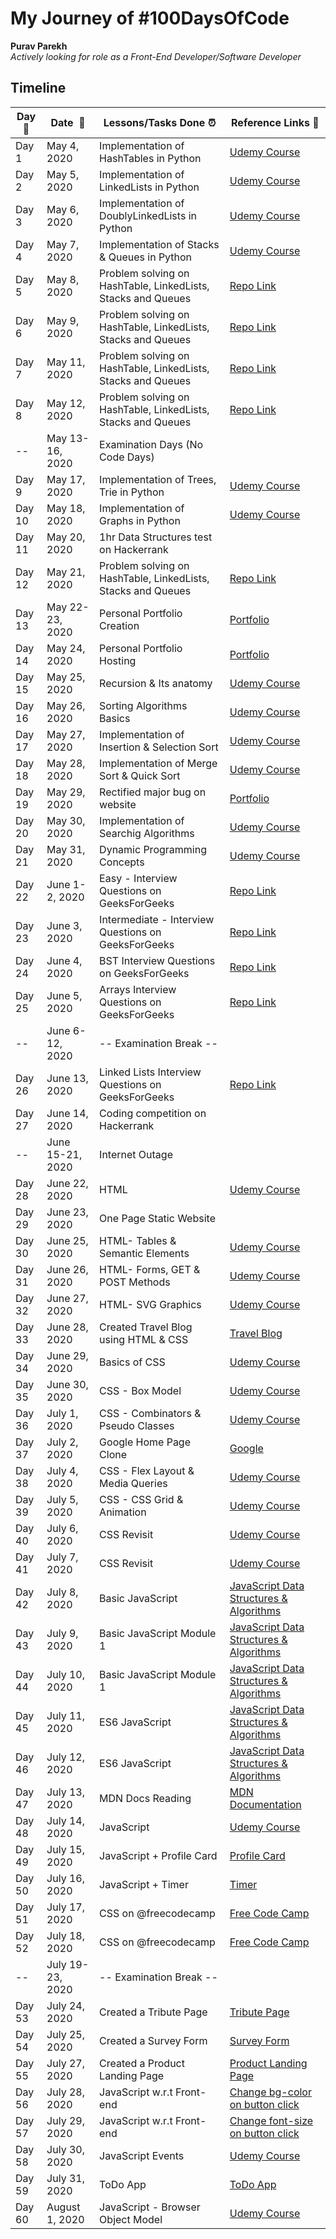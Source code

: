 # My Journey of #100DaysOfCode 

**Purav Parekh**  
*Actively looking for role as a Front-End Developer/Software Developer* 

## Timeline

|**Day:pushpin:**|**Date &nbsp;:calendar:**|**Lessons/Tasks Done :alarm_clock:**| **Reference Links :link:**|
|------ |-----------------|--------------------|---------------------|
|Day 1 |May 4, 2020| Implementation of HashTables in Python | [Udemy Course](https://www.udemy.com/course/master-the-coding-interview-data-structures-algorithms/) |
|Day 2 |May 5, 2020| Implementation of LinkedLists in Python | [Udemy Course](https://www.udemy.com/course/master-the-coding-interview-data-structures-algorithms/)|
|Day 3 |May 6, 2020| Implementation of DoublyLinkedLists in Python | [Udemy Course](https://www.udemy.com/course/master-the-coding-interview-data-structures-algorithms/)|
|Day 4 |May 7, 2020| Implementation of Stacks & Queues in Python | [Udemy Course](https://www.udemy.com/course/master-the-coding-interview-data-structures-algorithms/)|
|Day 5 |May 8, 2020| Problem solving on HashTable, LinkedLists, Stacks and Queues | [Repo Link](https://github.com/purav-parekh/InterviewQuestions/)|
|Day 6 |May 9, 2020| Problem solving on HashTable, LinkedLists, Stacks and Queues | [Repo Link](https://github.com/purav-parekh/InterviewQuestions/) |
|Day 7 |May 11, 2020| Problem solving on HashTable, LinkedLists, Stacks and Queues | [Repo Link](https://github.com/purav-parekh/InterviewQuestions/) |
|Day 8 |May 12, 2020| Problem solving on HashTable, LinkedLists, Stacks and Queues | [Repo Link](https://github.com/purav-parekh/InterviewQuestions/) |
|--|May 13-16, 2020| Examination Days (No Code Days) |  |
|Day 9 |May 17, 2020| Implementation of Trees, Trie in Python | [Udemy Course](https://www.udemy.com/course/master-the-coding-interview-data-structures-algorithms/) |
|Day 10|May 18, 2020| Implementation of Graphs in Python | [Udemy Course](https://www.udemy.com/course/master-the-coding-interview-data-structures-algorithms/) |
|Day 11|May 20, 2020| 1hr Data Structures test on Hackerrank |  |
|Day 12|May 21, 2020| Problem solving on HashTable, LinkedLists, Stacks and Queues | [Repo Link](https://github.com/purav-parekh/InterviewQuestions/) |
|Day 13|May 22-23, 2020| Personal Portfolio Creation | [Portfolio](https://purav-parekh.github.io) |
|Day 14|May 24, 2020| Personal Portfolio Hosting | [Portfolio](https://purav-parekh.github.io) |
|Day 15|May 25, 2020| Recursion & Its anatomy | [Udemy Course](https://www.udemy.com/course/master-the-coding-interview-data-structures-algorithms/) |
|Day 16|May 26, 2020| Sorting Algorithms Basics| [Udemy Course](https://www.udemy.com/course/master-the-coding-interview-data-structures-algorithms/) |
|Day 17|May 27, 2020| Implementation of Insertion & Selection Sort| [Udemy Course](https://www.udemy.com/course/master-the-coding-interview-data-structures-algorithms/) |
|Day 18|May 28, 2020| Implementation of Merge Sort & Quick Sort| [Udemy Course](https://www.udemy.com/course/master-the-coding-interview-data-structures-algorithms/) |
|Day 19|May 29, 2020| Rectified major bug on website| [Portfolio](https://purav-parekh.github.io) |
|Day 20|May 30, 2020| Implementation of Searchig Algorithms| [Udemy Course](https://www.udemy.com/course/master-the-coding-interview-data-structures-algorithms/) |
|Day 21|May 31, 2020| Dynamic Programming Concepts| [Udemy Course](https://www.udemy.com/course/master-the-coding-interview-data-structures-algorithms/) |
|Day 22|June 1-2, 2020| Easy - Interview Questions on GeeksForGeeks| [Repo Link](https://github.com/purav-parekh/InterviewQuestions/)|
|Day 23|June 3, 2020| Intermediate - Interview Questions on GeeksForGeeks| [Repo Link](https://github.com/purav-parekh/InterviewQuestions/)|
|Day 24|June 4, 2020| BST Interview Questions on GeeksForGeeks| [Repo Link](https://github.com/purav-parekh/InterviewQuestions/)|
|Day 25|June 5, 2020| Arrays Interview Questions on GeeksForGeeks| [Repo Link](https://github.com/purav-parekh/InterviewQuestions/)|
|--|June 6-12, 2020| -- Examination Break -- | |
|Day 26|June 13, 2020| Linked Lists Interview Questions on GeeksForGeeks| [Repo Link](https://github.com/purav-parekh/InterviewQuestions/)|
|Day 27|June 14, 2020| Coding competition on Hackerrank| |
|--|June 15-21, 2020| Internet Outage | |
|Day 28|June 22, 2020| HTML | [Udemy Course](https://www.udemy.com/course/react-js-a-complete-guide-for-frontend-web-development/)|
|Day 29|June 23, 2020| One Page Static Website | |
|Day 30|June 25, 2020| HTML- Tables & Semantic Elements | [Udemy Course](https://www.udemy.com/course/react-js-a-complete-guide-for-frontend-web-development/)|
|Day 31|June 26, 2020| HTML- Forms, GET & POST Methods | [Udemy Course](https://www.udemy.com/course/react-js-a-complete-guide-for-frontend-web-development/)|
|Day 32|June 27, 2020| HTML- SVG Graphics | [Udemy Course](https://www.udemy.com/course/react-js-a-complete-guide-for-frontend-web-development/)|
|Day 33|June 28, 2020| Created Travel Blog using HTML & CSS | [Travel Blog](https://github.com/purav-parekh/TravelBlog)|
|Day 34|June 29, 2020| Basics of CSS | [Udemy Course](https://www.udemy.com/course/react-js-a-complete-guide-for-frontend-web-development/)|
|Day 35|June 30, 2020| CSS - Box Model | [Udemy Course](https://www.udemy.com/course/react-js-a-complete-guide-for-frontend-web-development/)|
|Day 36|July 1, 2020| CSS - Combinators & Pseudo Classes | [Udemy Course](https://www.udemy.com/course/react-js-a-complete-guide-for-frontend-web-development/)|
|Day 37|July 2, 2020| Google Home Page Clone | [Google](https://codepen.io/puravparekh/pen/ZEQvQmb)|
|Day 38|July 4, 2020| CSS - Flex Layout & Media Queries | [Udemy Course](https://www.udemy.com/course/react-js-a-complete-guide-for-frontend-web-development/)|
|Day 39|July 5, 2020| CSS - CSS Grid & Animation | [Udemy Course](https://www.udemy.com/course/react-js-a-complete-guide-for-frontend-web-development/)|
|Day 40|July 6, 2020| CSS Revisit | [Udemy Course](https://www.udemy.com/course/react-js-a-complete-guide-for-frontend-web-development/)|
|Day 41|July 7, 2020| CSS Revisit | [Udemy Course](https://www.udemy.com/course/react-js-a-complete-guide-for-frontend-web-development/)|
|Day 42|July 8, 2020| Basic JavaScript | [JavaScript Data Structures & Algorithms](https://www.freecodecamp.org/learn)|
|Day 43|July 9, 2020| Basic JavaScript Module 1 | [JavaScript Data Structures & Algorithms](https://www.freecodecamp.org/learn)|
|Day 44|July 10, 2020| Basic JavaScript Module 1 | [JavaScript Data Structures & Algorithms](https://www.freecodecamp.org/learn)|
|Day 45|July 11, 2020| ES6 JavaScript | [JavaScript Data Structures & Algorithms](https://www.freecodecamp.org/learn)|
|Day 46|July 12, 2020| ES6 JavaScript | [JavaScript Data Structures & Algorithms](https://www.freecodecamp.org/learn)|
|Day 47|July 13, 2020| MDN Docs Reading | [MDN Documentation](https://developer.mozilla.org/en-US/docs/Web/JavaScript)|
|Day 48|July 14, 2020| JavaScript | [Udemy Course](https://www.udemy.com/course/react-js-a-complete-guide-for-frontend-web-development/)|
|Day 49|July 15, 2020| JavaScript + Profile Card | [Profile Card](https://codepen.io/puravparekh/pen/bGExPaj)|
|Day 50|July 16, 2020| JavaScript + Timer | [Timer](https://codepen.io/puravparekh/pen/oNbaeRP)|
|Day 51|July 17, 2020| CSS on @freecodecamp | [Free Code Camp](https://www.freecodecamp.org/learn/responsive-web-design/css-flexbox/)|
|Day 52|July 18, 2020| CSS on @freecodecamp | [Free Code Camp](https://www.freecodecamp.org/learn/responsive-web-design/applied-visual-design/)|
|--|July 19-23, 2020| -- Examination Break -- | |
|Day 53|July 24, 2020| Created a Tribute Page | [Tribute Page](https://codepen.io/puravparekh/pen/ZEQPOPo)|
|Day 54|July 25, 2020| Created a Survey Form | [Survey Form](https://codepen.io/puravparekh/pen/MWKRYqz)|
|Day 55|July 27, 2020| Created a Product Landing Page | [Product Landing Page](https://codepen.io/puravparekh/pen/VweNMdM)|
|Day 56|July 28, 2020| JavaScript w.r.t Front-end | [Change bg-color on button click](https://codepen.io/puravparekh/pen/JjGVwRw)|
|Day 57|July 29, 2020| JavaScript w.r.t Front-end | [Change font-size on button click](https://codepen.io/puravparekh/pen/XWXLmQR)|
|Day 58|July 30, 2020| JavaScript Events | [Udemy Course](https://www.udemy.com/course/react-js-a-complete-guide-for-frontend-web-development/)|
|Day 59|July 31, 2020| ToDo App | [ToDo App](https://codepen.io/puravparekh/pen/RwrzJBK)|
|Day 60|August 1, 2020| JavaScript - Browser Object Model | [Udemy Course](https://www.udemy.com/course/react-js-a-complete-guide-for-frontend-web-development/)|
